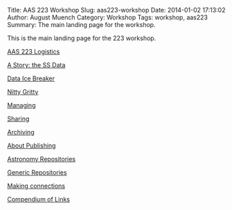 Title: AAS 223 Workshop
Slug: aas223-workshop
Date: 2014-01-02 17:13:02
Author: August Muench
Category: Workshop
Tags: workshop, aas223
Summary: The main landing page for the workshop.

This is the main landing page for the 223 workshop.


[AAS 223 Logistics]({filename}./workshop/aas223_logistics.md)

[A Story: the SS Data]({filename}./workshop/ssdata.md)

[Data Ice Breaker]({filename}./workshop/data_ice_breaker.md)

[Nitty Gritty]({filename}./workshop/nitty_gritty.md)

[Managing]({filename}./workshop/managing.md)

[Sharing]({filename}./workshop/sharing.md)

[Archiving]({filename}./workshop/archiving.md)

[About Publishing]({filename}./workshop/publishing.md)

[Astronomy Repositories]({filename}./workshop/astro_repos.md)

[Generic Repositories]({filename}./workshop/generic_repos.md)

[Making connections]({filename}./workshop/connections.md)

[Compendium of Links]({filename}./urlography.md)

